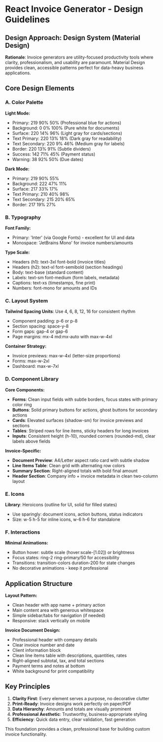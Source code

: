 # React Invoice Generator - Design Guidelines

## Design Approach: Design System (Material Design)

**Rationale**: Invoice generators are utility-focused productivity tools where clarity, professionalism, and usability are paramount. Material Design provides clean, accessible patterns perfect for data-heavy business applications.

## Core Design Elements

### A. Color Palette

**Light Mode:**
- Primary: 219 90% 50% (Professional blue for actions)
- Background: 0 0% 100% (Pure white for documents)
- Surface: 220 14% 96% (Light gray for cards/sections)
- Text Primary: 220 13% 18% (Dark gray for readability)
- Text Secondary: 220 9% 46% (Medium gray for labels)
- Border: 220 13% 91% (Subtle dividers)
- Success: 142 71% 45% (Payment status)
- Warning: 38 92% 50% (Due dates)

**Dark Mode:**
- Primary: 219 90% 55%
- Background: 222 47% 11%
- Surface: 217 33% 17%
- Text Primary: 210 40% 98%
- Text Secondary: 215 20% 65%
- Border: 217 19% 27%

### B. Typography

**Font Family:**
- Primary: 'Inter' (via Google Fonts) - excellent for UI and data
- Monospace: 'JetBrains Mono' for invoice numbers/amounts

**Type Scale:**
- Headers (h1): text-3xl font-bold (invoice titles)
- Headers (h2): text-xl font-semibold (section headings)
- Body: text-base (standard content)
- Labels: text-sm font-medium (form labels, metadata)
- Captions: text-xs (timestamps, fine print)
- Numbers: font-mono for amounts and IDs

### C. Layout System

**Tailwind Spacing Units**: Use 4, 6, 8, 12, 16 for consistent rhythm
- Component padding: p-6 or p-8
- Section spacing: space-y-8
- Form gaps: gap-4 or gap-6
- Page margins: mx-4 md:mx-auto with max-w-4xl

**Container Strategy:**
- Invoice previews: max-w-4xl (letter-size proportions)
- Forms: max-w-2xl
- Dashboard: max-w-7xl

### D. Component Library

**Core Components:**
- **Forms**: Clean input fields with subtle borders, focus states with primary color ring
- **Buttons**: Solid primary buttons for actions, ghost buttons for secondary actions
- **Cards**: Elevated surfaces (shadow-sm) for invoice previews and sections
- **Tables**: Striped rows for line items, sticky headers for long invoices
- **Inputs**: Consistent height (h-10), rounded corners (rounded-md), clear labels above fields

**Invoice-Specific:**
- **Document Preview**: A4/Letter aspect ratio card with subtle shadow
- **Line Items Table**: Clean grid with alternating row colors
- **Summary Section**: Right-aligned totals with bold final amount
- **Header Section**: Company info + invoice metadata in clean two-column layout

### E. Icons

**Library**: Heroicons (outline for UI, solid for filled states)
- Use sparingly: document icons, action buttons, status indicators
- Size: w-5 h-5 for inline icons, w-6 h-6 for standalone

### F. Interactions

**Minimal Animations:**
- Button hover: subtle scale (hover:scale-[1.02]) or brightness
- Focus states: ring-2 ring-primary/50 for accessibility
- Transitions: transition-colors duration-200 for state changes
- No decorative animations - keep it professional

## Application Structure

**Layout Pattern:**
- Clean header with app name + primary action
- Main content area with generous whitespace
- Simple sidebar/tabs for navigation (if needed)
- Responsive: stack vertically on mobile

**Invoice Document Design:**
- Professional header with company details
- Clear invoice number and date
- Client information block
- Clean line items table with descriptions, quantities, rates
- Right-aligned subtotal, tax, and total sections
- Payment terms and notes at bottom
- White background for print compatibility

## Key Principles

1. **Clarity First**: Every element serves a purpose, no decorative clutter
2. **Print-Ready**: Invoice designs work perfectly on paper/PDF
3. **Data Hierarchy**: Amounts and totals are visually prominent
4. **Professional Aesthetic**: Trustworthy, business-appropriate styling
5. **Efficiency**: Quick data entry, clear validation, fast generation

This foundation provides a clean, professional base for building custom invoice functionality.